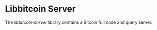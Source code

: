 # Libbitcoin Server

The _libbitcoin-server_ library contains a Bitcoin full node and query server.
